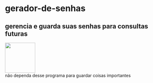 # gerador-de-senhas

<h2> gerencia e guarda suas senhas para consultas futuras</h2>
<p><img src="https://cdn.pixabay.com/photo/2016/09/05/15/42/warning-1646872_1280.png"
width=100 height=100 align=center><br style="color: red;"> não dependa desse programa para guardar coisas importantes</p>
